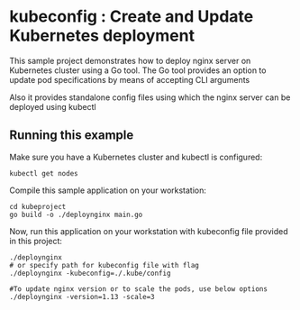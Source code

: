 # kubeconfig : Create and Update Kubernetes deployment
This sample project demonstrates how to deploy nginx server on Kubernetes cluster using a Go tool. 
The Go tool provides an option to update pod specifications by means of accepting CLI arguments

Also it provides standalone config files using which the nginx server can be deployed using kubectl


## Running this example
Make sure you have a Kubernetes cluster and kubectl is configured:

    kubectl get nodes

Compile this sample application on your workstation:

```
cd kubeproject
go build -o ./deploynginx main.go
```

Now, run this application on your workstation with kubeconfig file provided in this project:

```
./deploynginx
# or specify path for kubeconfig file with flag
./deploynginx -kubeconfig=./.kube/config

#To update nginx version or to scale the pods, use below options
./deploynginx -version=1.13 -scale=3

```
